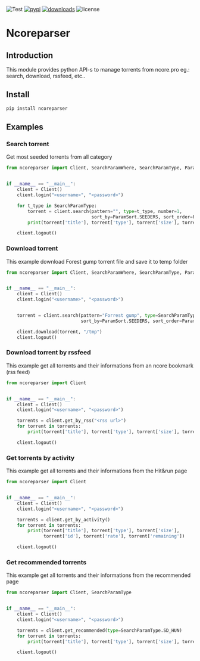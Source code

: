 ![Test](https://img.shields.io/github/workflow/status/radaron/ncoreparser/Module%20test?label=Test&style=for-the-badge)
[![pypi](https://img.shields.io/pypi/v/ncoreparser?style=for-the-badge)](https://pypi.org/project/ncoreparser/)
[![downloads](https://img.shields.io/pypi/dm/ncoreparser?style=for-the-badge)](https://pypi.org/project/ncoreparser/)
![license](https://img.shields.io/github/license/radaron/ncoreparser?style=for-the-badge)

# Ncoreparser

## Introduction

This module provides python API-s to manage torrents from ncore.pro eg.: search, download, rssfeed, etc..


## Install


``` bash
pip install ncoreparser
```

## Examples



### Search torrent
Get most seeded torrents from all category

``` python
from ncoreparser import Client, SearchParamWhere, SearchParamType, ParamSort, ParamSeq


if __name__ == "__main__":
    client = Client()
    client.login("<username>", "<password>")

    for t_type in SearchParamType:
        torrent = client.search(pattern="", type=t_type, number=1,
                                sort_by=ParamSort.SEEDERS, sort_order=ParamSeq.DECREASING)[0]
        print(torrent['title'], torrent['type'], torrent['size'], torrent['id'])

    client.logout()
```

### Download torrent
This example download Forest gump torrent file and save it to temp folder

``` python
from ncoreparser import Client, SearchParamWhere, SearchParamType, ParamSort, ParamSeq


if __name__ == "__main__":
    client = Client()
    client.login("<username>", "<password>")


    torrent = client.search(pattern="Forrest gump", type=SearchParamType.SD_HUN, number=1,
                            sort_by=ParamSort.SEEDERS, sort_order=ParamSeq.DECREASING)[0]

    client.download(torrent, "/tmp")
    client.logout()
```

### Download torrent by rssfeed
This example get all torrents and their informations from an ncore bookmark (rss feed)

``` python
from ncoreparser import Client


if __name__ == "__main__":
    client = Client()
    client.login("<username>", "<password>")

    torrents = client.get_by_rss("<rss url>")
    for torrent in torrents:
        print(torrent['title'], torrent['type'], torrent['size'], torrent['id'])

    client.logout()
```

### Get torrents by activity
This example get all torrents and their informations from the Hit&run page

``` python
from ncoreparser import Client


if __name__ == "__main__":
    client = Client()
    client.login("<username>", "<password>")

    torrents = client.get_by_activity()
    for torrent in torrents:
        print(torrent['title'], torrent['type'], torrent['size'],
              torrent['id'], torrent['rate'], torrent['remaining'])

    client.logout()
```

### Get recommended torrents
This example get all torrents and their informations from the recommended page

``` python
from ncoreparser import Client, SearchParamType


if __name__ == "__main__":
    client = Client()
    client.login("<username>", "<password>")

    torrents = client.get_recommended(type=SearchParamType.SD_HUN)
    for torrent in torrents:
        print(torrent['title'], torrent['type'], torrent['size'], torrent['id'])

    client.logout()
```
